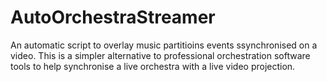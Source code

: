 # AutoOrchestraStreamer
An automatic script to overlay music partitioins events ssynchronised on a video. This is a simpler alternative to professional orchestration software tools to help synchronise a live orchestra with a live video projection.
